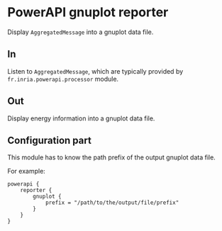 # PowerAPI gnuplot reporter

Display `AggregatedMessage` into a gnuplot data file.

## In

Listen to `AggregatedMessage`, which are typically provided by `fr.inria.powerapi.processor` module.

## Out

Display energy information into a gnuplot data file.

## Configuration part

This module has to know the path prefix of the output gnuplot data file.

For example:
```
powerapi {
	reporter {
		gnuplot {
			prefix = "/path/to/the/output/file/prefix"
		}
	}
}
```

